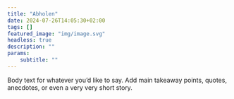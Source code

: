 ```yaml
---
title: "Abholen"
date: 2024-07-26T14:05:30+02:00
tags: []
featured_image: "img/image.svg"
headless: true
description: ""
params:
    subtitle: ""
---
```


Body text for whatever you’d like to say. Add main takeaway points, quotes, anecdotes, or even a very very short story. 